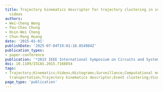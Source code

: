 ```yaml
---
title: Trajectory kinematics descriptor for trajectory clustering in surveillance
  videos
authors:
- Wei-Cheng Wang
- Pau-Choo Chung
- Hsin-Wei Cheng
- Chun-Rong Huang
date: '2015-01-01'
publishDate: '2025-07-04T19:01:18.854984Z'
publication_types:
- paper-conference
publication: '*2015 IEEE International Symposium on Circuits and Systems (ISCAS)*'
doi: 10.1109/ISCAS.2015.7168854
tags:
- Trajectory;Kinematics;Videos;Histograms;Surveillance;Computational modeling;Road
  transportation;Trajectory kinematics descriptor;Event clustering;Visual surveillance
page_type: 'publication'
---
```

